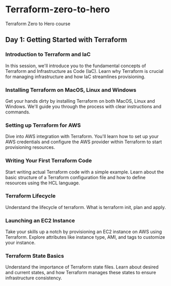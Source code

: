 # Terraform-zero-to-hero
Terraform Zero to Hero course
## Day 1: Getting Started with Terraform
### Introduction to Terraform and IaC

In this session, we'll introduce you to the fundamental concepts of Terraform and Infrastructure as Code (IaC). Learn why Terraform is crucial for managing infrastructure and how IaC streamlines provisioning.

### Installing Terraform on MacOS, Linux and Windows
Get your hands dirty by installing Terraform on both MacOS, Linux and Windows. We'll guide you through the process with clear instructions and commands.

### Setting up Terraform for AWS
Dive into AWS integration with Terraform. You'll learn how to set up your AWS credentials and configure the AWS provider within Terraform to start provisioning resources.

### Writing Your First Terraform Code
Start writing actual Terraform code with a simple example. Learn about the basic structure of a Terraform configuration file and how to define resources using the HCL language.

### Terraform Lifecycle
Understand the lifecycle of terraform. What is terraform init, plan and apply.

### Launching an EC2 Instance
Take your skills up a notch by provisioning an EC2 instance on AWS using Terraform. Explore attributes like instance type, AMI, and tags to customize your instance.

### Terraform State Basics
Understand the importance of Terraform state files. Learn about desired and current states, and how Terraform manages these states to ensure infrastructure consistency.
